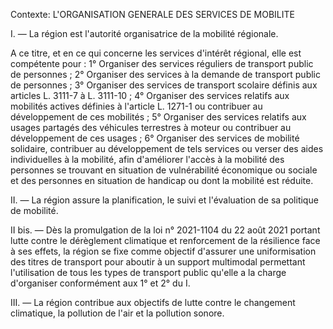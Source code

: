 Contexte: L'ORGANISATION GENERALE DES SERVICES  DE MOBILITE

I. — La région est l'autorité organisatrice de la mobilité régionale.

A ce titre, et en ce qui concerne les services d'intérêt régional, elle est compétente pour : 1° Organiser des services réguliers de transport public de personnes ; 2° Organiser des services à la demande de transport public de personnes ; 3° Organiser des services de transport scolaire définis aux articles L. 3111-7 à L. 3111-10 ; 4° Organiser des services relatifs aux mobilités actives définies à l'article L. 1271-1 ou contribuer au développement de ces mobilités ; 5° Organiser des services relatifs aux usages partagés des véhicules terrestres à moteur ou contribuer au développement de ces usages ; 6° Organiser des services de mobilité solidaire, contribuer au développement de tels services ou verser des aides individuelles à la mobilité, afin d'améliorer l'accès à la mobilité des personnes se trouvant en situation de vulnérabilité économique ou sociale et des personnes en situation de handicap ou dont la mobilité est réduite.

II. — La région assure la planification, le suivi et l'évaluation de sa politique de mobilité.

II bis. — Dès la promulgation de la loi n° 2021-1104 du 22 août 2021 portant lutte contre le dérèglement climatique et renforcement de la résilience face à ses effets, la région se fixe comme objectif d'assurer une uniformisation des titres de transport pour aboutir à un support multimodal permettant l'utilisation de tous les types de transport public qu'elle a la charge d'organiser conformément aux 1° et 2° du I.

III. — La région contribue aux objectifs de lutte contre le changement climatique, la pollution de l'air et la pollution sonore.